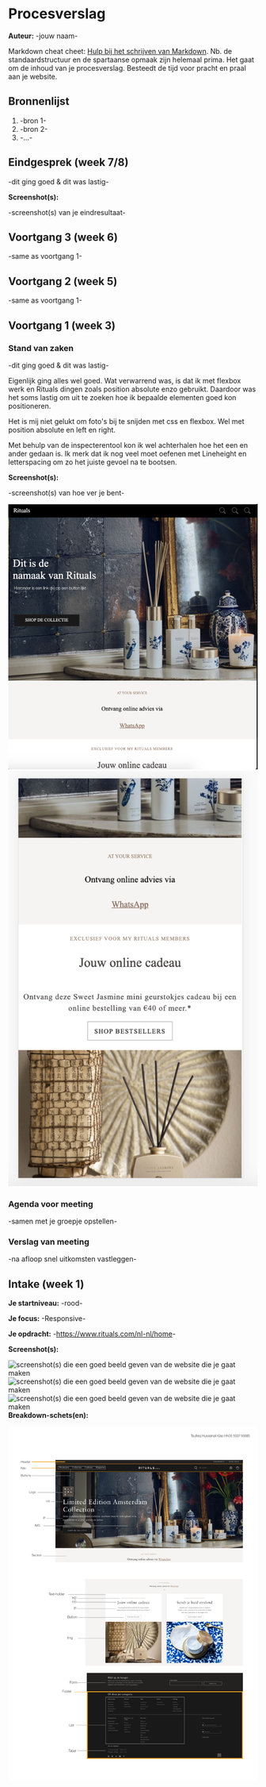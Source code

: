 # Procesverslag
**Auteur:** -jouw naam-

Markdown cheat cheet: [Hulp bij het schrijven van Markdown](https://github.com/adam-p/markdown-here/wiki/Markdown-Cheatsheet). Nb. de standaardstructuur en de spartaanse opmaak zijn helemaal prima. Het gaat om de inhoud van je procesverslag. Besteedt de tijd voor pracht en praal aan je website.



## Bronnenlijst
1. -bron 1-
2. -bron 2-
3. -...-



## Eindgesprek (week 7/8)

-dit ging goed & dit was lastig-

**Screenshot(s):**

-screenshot(s) van je eindresultaat-



## Voortgang 3 (week 6)

-same as voortgang 1-



## Voortgang 2 (week 5)

-same as voortgang 1-



## Voortgang 1 (week 3)

### Stand van zaken

-dit ging goed & dit was lastig- 

Eigenlijk ging alles wel goed. Wat verwarrend was, is dat ik met flexbox werk en Rituals dingen zoals position absolute enzo gebruikt. Daardoor was het soms lastig om uit te zoeken hoe ik bepaalde elementen goed kon positioneren. 

Het is mij niet gelukt om foto's bij te snijden met css en flexbox. Wel met position absolute en left en right. 

Met behulp van de inspecterentool kon ik wel achterhalen hoe het een en ander gedaan is. Ik merk dat ik nog veel moet oefenen met Lineheight en letterspacing om zo het juiste gevoel na te bootsen. 

**Screenshot(s):**

-screenshot(s) van hoe ver je bent-

![-voorlopige breakdownschets(en) van een of beide pagina's van de site die je gaat maken-](images/Voortgang1.png)
![-voorlopige breakdownschets(en) van een of beide pagina's van de site die je gaat maken-](images/Voortgang1Mobiel.png)
### Agenda voor meeting

-samen met je groepje opstellen-

### Verslag van meeting

-na afloop snel uitkomsten vastleggen-



## Intake (week 1)

**Je startniveau:** -rood-

**Je focus:** -Responsive-

**Je opdracht:** -<https://www.rituals.com/nl-nl/home>-

**Screenshot(s):**

![screenshot(s) die een goed beeld geven van de website die je gaat maken](images/RitualsHome)![screenshot(s) die een goed beeld geven van de website die je gaat maken](images/RitualsHome2) ![screenshot(s) die een goed beeld geven van de website die je gaat maken](images/RitualsHomeFooter)
**Breakdown-schets(en):**

![-voorlopige breakdownschets(en) van een of beide pagina's van de site die je gaat maken-](images/Breakdown.png)
